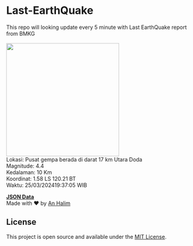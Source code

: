 # Last-EarthQuake
This repo will looking update every 5 minute with Last EarthQuake report from BMKG
<br>
<br>
<img src="https://static.bmkg.go.id/20240325193705.mmi.jpg" width="300"/>
<br>
Lokasi: Pusat gempa berada di darat 17 km Utara Doda <br>
Magnitude: 4.4 <br>
Kedalaman: 10 Km <br>
Koordinat: 1.58 LS 120.21 BT <br>
Waktu: 25/03/202419:37:05 WIB <br>

<a href="./data/data.json">**JSON Data**</a>
<br>
Made with ❤️ by <a href="https://github.com/an-halim">An Halim</a>
## License

This project is open source and available under the [MIT License](LICENSE).
